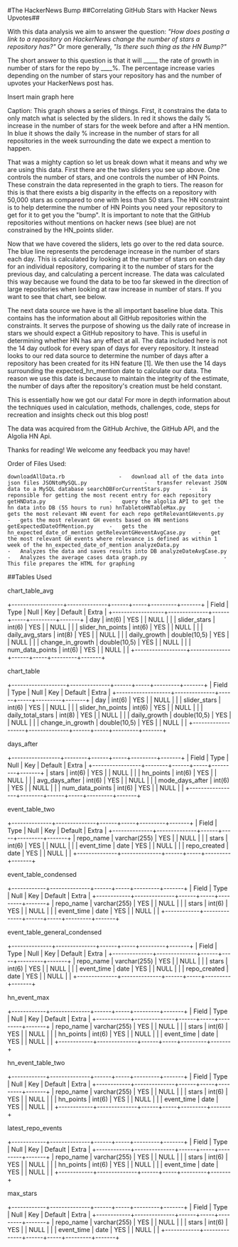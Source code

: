 #The HackerNews Bump
##Correlating GitHub Stars with Hacker News Upvotes##

With this data analysis we aim to answer the question: *"How does posting a link to a repository on HackerNews change the number of stars a repository has?"*
Or more generally, *"Is there such thing as the HN Bump?"*


The short answer to this question is that it will _____ the rate of growth in number of stars for the repo by ____%. The percentage increase varies depending on the number of stars your repository has and the number of upvotes your HackerNews post has.

Insert main graph here


Caption: This graph shows a series of things. First, it constrains the data to only match what is selected by the sliders. In red it shows the daily % increase in the number of stars for the week before and after a HN mention. In blue it shows the daily % increase in the number of stars for all repositories in the week surrounding the date we expect a mention to happen.

That was a mighty caption so let us break down what it means and why we are using this data. First there are the two sliders you see up above. One controls the number of stars, and one controls the number of HN Points. These constrain the data represented in the graph to tiers. The reason for this is that there exists a big disparity in the effects on a repository with 50,000 stars as compared to one with less than 50 stars. The HN constraint is to help determine the number of HN Points you need your repository to get for it to get you the "bump". It is important to note that the GitHub repositories without mentions on hacker news (see blue) are not constrained by the HN_points slider.

Now that we have covered the sliders, lets go over to the red data source. The blue line represents the percdenage increase in the number of stars each day. This is calculated by looking at the number of stars on each day for an individual repository, comparing it to the number of stars for the previous day, and calculating a percent increase. The data was calculated this way because we found the data to be too far skewed in the direction of large repositories when looking at raw increase in number of stars. If you want to see that chart, see below.

The next data source we have is the all important baseline blue data. This contains has the information about all GitHub repositories within the constraints. It serves the purpose of showing us the daily rate of increase in stars we should expect a GitHub repository to have. This is useful in determining whether HN has any effect at all. The data included here is not the 14 day outlook for every span of days for every repository. It instead looks to our red data source to determine the number of days after a repository has been created for its HN feature [1]. We then use the 14 days surrounding the expected_hn_mention date to calculate our data. The reason we use this date is because to maintain the integrity of the estimate, the number of days after the repository's creation must be held constant.

This is essentially how we got our data! For more in depth information about the techniques used in calculation, methods, challenges, code, steps for recreation and insights check out this blog post!

The data was acquired from the GitHub Archive, the GitHub API, and the Algolia HN Api.

Thanks for reading! We welcome any feedback you may have!


Order of Files Used:

`downloadAllData.rb 				-	download all of the data into json files
JSONtoMySQL.py 					- 	transfer relevant JSON data to a MySQL database
searchDBForCurrentStars.py 		- 	is reponsible for getting the most recent entry for each repository
getHNData.py 					-	query the algolia API to get the hn data into DB (55 hours to run)
hnTabletoHNTableMax.py			- 	gets the most relevant HN event for each repo
getRelevantGHevents.py 			- 	gets the most relevant GH events based on HN mentions
getExpectedDateOfMention.py 	- 	gets the hn_expected_date_of_mention
getRelevantGHeventAvgCase.py 	-	get the most relevant GH events where relevance is defined as within 1 week of the hn_expected_date_of_mention
analyzeData.py 					- 	Analyzes the data and saves results into DB
analyzeDateAvgCase.py 			-	Analyzes the average cases data
graph.py 						-	This file prepares the HTML for graphing`


##Tables Used

chart_table_avg

+------------------+--------------+------+-----+---------+-------+
| Field            | Type         | Null | Key | Default | Extra |
+------------------+--------------+------+-----+---------+-------+
| day              | int(6)       | YES  |     | NULL    |       |
| slider_stars     | int(6)       | YES  |     | NULL    |       |
| slider_hn_points | int(6)       | YES  |     | NULL    |       |
| daily_avg_stars  | int(8)       | YES  |     | NULL    |       |
| daily_growth     | double(10,5) | YES  |     | NULL    |       |
| change_in_growth | double(10,5) | YES  |     | NULL    |       |
| num_data_points  | int(6)       | YES  |     | NULL    |       |
+------------------+--------------+------+-----+---------+-------+

chart_table

+-------------------+--------------+------+-----+---------+-------+
| Field             | Type         | Null | Key | Default | Extra |
+-------------------+--------------+------+-----+---------+-------+
| day               | int(6)       | YES  |     | NULL    |       |
| slider_stars      | int(6)       | YES  |     | NULL    |       |
| slider_hn_points  | int(6)       | YES  |     | NULL    |       |
| daily_total_stars | int(8)       | YES  |     | NULL    |       |
| daily_growth      | double(10,5) | YES  |     | NULL    |       |
| change_in_growth  | double(10,5) | YES  |     | NULL    |       |
+-------------------+--------------+------+-----+---------+-------+

days_after

+-----------------+--------+------+-----+---------+-------+
| Field           | Type   | Null | Key | Default | Extra |
+-----------------+--------+------+-----+---------+-------+
| stars           | int(6) | YES  |     | NULL    |       |
| hn_points       | int(6) | YES  |     | NULL    |       |
| avg_days_after  | int(6) | YES  |     | NULL    |       |
| mode_days_after | int(6) | YES  |     | NULL    |       |
| num_data_points | int(6) | YES  |     | NULL    |       |
+-----------------+--------+------+-----+---------+-------+

event_table_two

+--------------+--------------+------+-----+---------+-------+
| Field        | Type         | Null | Key | Default | Extra |
+--------------+--------------+------+-----+---------+-------+
| repo_name    | varchar(255) | YES  |     | NULL    |       |
| stars        | int(6)       | YES  |     | NULL    |       |
| event_time   | date         | YES  |     | NULL    |       |
| repo_created | date         | YES  |     | NULL    |       |
+--------------+--------------+------+-----+---------+-------+

event_table_condensed 

+------------+--------------+------+-----+---------+-------+
| Field      | Type         | Null | Key | Default | Extra |
+------------+--------------+------+-----+---------+-------+
| repo_name  | varchar(255) | YES  |     | NULL    |       |
| stars      | int(6)       | YES  |     | NULL    |       |
| event_time | date         | YES  |     | NULL    |       |
+------------+--------------+------+-----+---------+-------+

event_table_general_condensed

+--------------+--------------+------+-----+---------+-------+
| Field        | Type         | Null | Key | Default | Extra |
+--------------+--------------+------+-----+---------+-------+
| repo_name    | varchar(255) | YES  |     | NULL    |       |
| stars        | int(6)       | YES  |     | NULL    |       |
| event_time   | date         | YES  |     | NULL    |       |
| repo_created | date         | YES  |     | NULL    |       |
+--------------+--------------+------+-----+---------+-------+

hn_event_max

+------------+--------------+------+-----+---------+-------+
| Field      | Type         | Null | Key | Default | Extra |
+------------+--------------+------+-----+---------+-------+
| repo_name  | varchar(255) | YES  |     | NULL    |       |
| stars      | int(6)       | YES  |     | NULL    |       |
| hn_points  | int(6)       | YES  |     | NULL    |       |
| event_time | date         | YES  |     | NULL    |       |
+------------+--------------+------+-----+---------+-------+

hn_event_table_two

+------------+--------------+------+-----+---------+-------+
| Field      | Type         | Null | Key | Default | Extra |
+------------+--------------+------+-----+---------+-------+
| repo_name  | varchar(255) | YES  |     | NULL    |       |
| stars      | int(6)       | YES  |     | NULL    |       |
| hn_points  | int(6)       | YES  |     | NULL    |       |
| event_time | date         | YES  |     | NULL    |       |
+------------+--------------+------+-----+---------+-------+

latest_repo_events

+------------+--------------+------+-----+---------+-------+
| Field      | Type         | Null | Key | Default | Extra |
+------------+--------------+------+-----+---------+-------+
| repo_name  | varchar(255) | YES  |     | NULL    |       |
| stars      | int(6)       | YES  |     | NULL    |       |
| hn_points  | int(6)       | YES  |     | NULL    |       |
| event_time | date         | YES  |     | NULL    |       |
+------------+--------------+------+-----+---------+-------+

max_stars

+------------+--------------+------+-----+---------+-------+
| Field      | Type         | Null | Key | Default | Extra |
+------------+--------------+------+-----+---------+-------+
| repo_name  | varchar(255) | YES  |     | NULL    |       |
| stars      | int(6)       | YES  |     | NULL    |       |
| event_time | date         | YES  |     | NULL    |       |
+------------+--------------+------+-----+---------+-------+